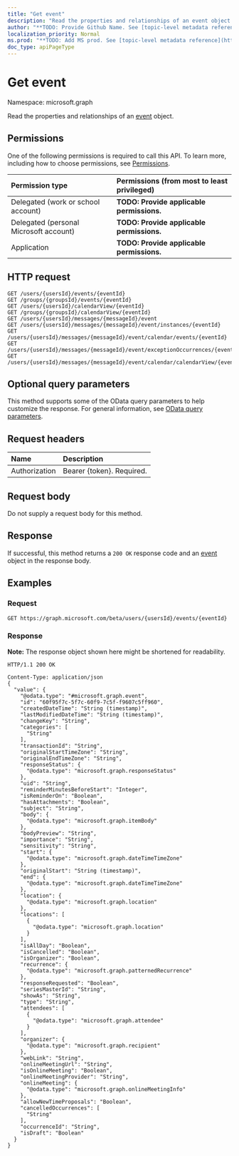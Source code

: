 ```yaml
---
title: "Get event"
description: "Read the properties and relationships of an event object."
author: "**TODO: Provide Github Name. See [topic-level metadata reference](https://msgo.azurewebsites.net/add/document/guidelines/metadata.html#topic-level-metadata)**"
localization_priority: Normal
ms.prod: "**TODO: Add MS prod. See [topic-level metadata reference](https://msgo.azurewebsites.net/add/document/guidelines/metadata.html#topic-level-metadata)**"
doc_type: apiPageType
---
```


# Get event
Namespace: microsoft.graph

Read the properties and relationships of an [event](../resources/event.md) object.

## Permissions
One of the following permissions is required to call this API. To learn more, including how to choose permissions, see [Permissions](/graph/permissions-reference).

|Permission type|Permissions (from most to least privileged)|
|:---|:---|
|Delegated (work or school account)|**TODO: Provide applicable permissions.**|
|Delegated (personal Microsoft account)|**TODO: Provide applicable permissions.**|
|Application|**TODO: Provide applicable permissions.**|

## HTTP request

<!-- {
  "blockType": "ignored"
}
-->
``` http
GET /users/{usersId}/events/{eventId}
GET /groups/{groupsId}/events/{eventId}
GET /users/{usersId}/calendarView/{eventId}
GET /groups/{groupsId}/calendarView/{eventId}
GET /users/{usersId}/messages/{messageId}/event
GET /users/{usersId}/messages/{messageId}/event/instances/{eventId}
GET /users/{usersId}/messages/{messageId}/event/calendar/events/{eventId}
GET /users/{usersId}/messages/{messageId}/event/exceptionOccurrences/{eventId}
GET /users/{usersId}/messages/{messageId}/event/calendar/calendarView/{eventId}
```

## Optional query parameters
This method supports some of the OData query parameters to help customize the response. For general information, see [OData query parameters](/graph/query-parameters).

## Request headers
|Name|Description|
|:---|:---|
|Authorization|Bearer {token}. Required.|

## Request body
Do not supply a request body for this method.

## Response

If successful, this method returns a `200 OK` response code and an [event](../resources/event.md) object in the response body.

## Examples

### Request
<!-- {
  "blockType": "request",
  "name": "get_event"
}
-->
``` http
GET https://graph.microsoft.com/beta/users/{usersId}/events/{eventId}
```


### Response
**Note:** The response object shown here might be shortened for readability.
<!-- {
  "blockType": "response",
  "truncated": true,
  "@odata.type": "microsoft.graph.event"
}
-->
``` http
HTTP/1.1 200 OK

Content-Type: application/json
{
  "value": {
    "@odata.type": "#microsoft.graph.event",
    "id": "60f95f7c-5f7c-60f9-7c5f-f9607c5ff960",
    "createdDateTime": "String (timestamp)",
    "lastModifiedDateTime": "String (timestamp)",
    "changeKey": "String",
    "categories": [
      "String"
    ],
    "transactionId": "String",
    "originalStartTimeZone": "String",
    "originalEndTimeZone": "String",
    "responseStatus": {
      "@odata.type": "microsoft.graph.responseStatus"
    },
    "uid": "String",
    "reminderMinutesBeforeStart": "Integer",
    "isReminderOn": "Boolean",
    "hasAttachments": "Boolean",
    "subject": "String",
    "body": {
      "@odata.type": "microsoft.graph.itemBody"
    },
    "bodyPreview": "String",
    "importance": "String",
    "sensitivity": "String",
    "start": {
      "@odata.type": "microsoft.graph.dateTimeTimeZone"
    },
    "originalStart": "String (timestamp)",
    "end": {
      "@odata.type": "microsoft.graph.dateTimeTimeZone"
    },
    "location": {
      "@odata.type": "microsoft.graph.location"
    },
    "locations": [
      {
        "@odata.type": "microsoft.graph.location"
      }
    ],
    "isAllDay": "Boolean",
    "isCancelled": "Boolean",
    "isOrganizer": "Boolean",
    "recurrence": {
      "@odata.type": "microsoft.graph.patternedRecurrence"
    },
    "responseRequested": "Boolean",
    "seriesMasterId": "String",
    "showAs": "String",
    "type": "String",
    "attendees": [
      {
        "@odata.type": "microsoft.graph.attendee"
      }
    ],
    "organizer": {
      "@odata.type": "microsoft.graph.recipient"
    },
    "webLink": "String",
    "onlineMeetingUrl": "String",
    "isOnlineMeeting": "Boolean",
    "onlineMeetingProvider": "String",
    "onlineMeeting": {
      "@odata.type": "microsoft.graph.onlineMeetingInfo"
    },
    "allowNewTimeProposals": "Boolean",
    "cancelledOccurrences": [
      "String"
    ],
    "occurrenceId": "String",
    "isDraft": "Boolean"
  }
}
```

